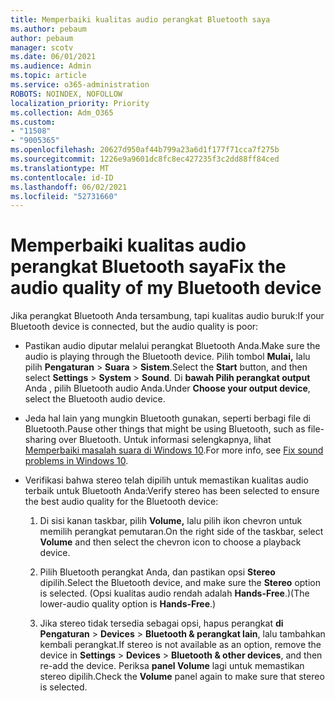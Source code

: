 ```yaml
---
title: Memperbaiki kualitas audio perangkat Bluetooth saya
ms.author: pebaum
author: pebaum
manager: scotv
ms.date: 06/01/2021
ms.audience: Admin
ms.topic: article
ms.service: o365-administration
ROBOTS: NOINDEX, NOFOLLOW
localization_priority: Priority
ms.collection: Adm_O365
ms.custom:
- "11508"
- "9005365"
ms.openlocfilehash: 20627d950af44b799a23a6d1f177f71cca7f275b
ms.sourcegitcommit: 1226e9a9601dc8fc8ec427235f3c2dd88ff84ced
ms.translationtype: MT
ms.contentlocale: id-ID
ms.lasthandoff: 06/02/2021
ms.locfileid: "52731660"
---
```

# <a name="fix-the-audio-quality-of-my-bluetooth-device"></a><span data-ttu-id="b6fad-102">Memperbaiki kualitas audio perangkat Bluetooth saya</span><span class="sxs-lookup"><span data-stu-id="b6fad-102">Fix the audio quality of my Bluetooth device</span></span>

<span data-ttu-id="b6fad-103">Jika perangkat Bluetooth Anda tersambung, tapi kualitas audio buruk:</span><span class="sxs-lookup"><span data-stu-id="b6fad-103">If your Bluetooth device is connected, but the audio quality is poor:</span></span>

- <span data-ttu-id="b6fad-104">Pastikan audio diputar melalui perangkat Bluetooth Anda.</span><span class="sxs-lookup"><span data-stu-id="b6fad-104">Make sure the audio is playing through the Bluetooth device.</span></span> <span data-ttu-id="b6fad-105">Pilih tombol **Mulai,** lalu pilih **Pengaturan**  >  **Suara**  >  **Sistem**.</span><span class="sxs-lookup"><span data-stu-id="b6fad-105">Select the **Start** button, and then select **Settings** > **System** > **Sound**.</span></span> <span data-ttu-id="b6fad-106">Di **bawah Pilih perangkat output** Anda , pilih Bluetooth audio Anda.</span><span class="sxs-lookup"><span data-stu-id="b6fad-106">Under **Choose your output device**, select the Bluetooth audio device.</span></span>

- <span data-ttu-id="b6fad-107">Jeda hal lain yang mungkin Bluetooth gunakan, seperti berbagi file di Bluetooth.</span><span class="sxs-lookup"><span data-stu-id="b6fad-107">Pause other things that might be using Bluetooth, such as file-sharing over Bluetooth.</span></span> <span data-ttu-id="b6fad-108">Untuk informasi selengkapnya, lihat [Memperbaiki masalah suara di Windows 10](https://support.microsoft.com/en-us/help/4026994).</span><span class="sxs-lookup"><span data-stu-id="b6fad-108">For more info, see [Fix sound problems in Windows 10](https://support.microsoft.com/en-us/help/4026994).</span></span>

- <span data-ttu-id="b6fad-109">Verifikasi bahwa stereo telah dipilih untuk memastikan kualitas audio terbaik untuk Bluetooth Anda:</span><span class="sxs-lookup"><span data-stu-id="b6fad-109">Verify stereo has been selected to ensure the best audio quality for the Bluetooth device:</span></span>
    1. <span data-ttu-id="b6fad-110">Di sisi kanan taskbar, pilih **Volume,** lalu pilih ikon chevron untuk memilih perangkat pemutaran.</span><span class="sxs-lookup"><span data-stu-id="b6fad-110">On the right side of the taskbar, select **Volume** and then select the chevron icon to choose a playback device.</span></span>

    1. <span data-ttu-id="b6fad-111">Pilih Bluetooth perangkat Anda, dan pastikan opsi **Stereo** dipilih.</span><span class="sxs-lookup"><span data-stu-id="b6fad-111">Select the Bluetooth device, and make sure the **Stereo** option is selected.</span></span> <span data-ttu-id="b6fad-112">(Opsi kualitas audio rendah adalah **Hands-Free**.)</span><span class="sxs-lookup"><span data-stu-id="b6fad-112">(The lower-audio quality option is **Hands-Free**.)</span></span>

    1. <span data-ttu-id="b6fad-113">Jika stereo tidak tersedia sebagai opsi, hapus perangkat **di Pengaturan**  >  **Devices**  >  **Bluetooth & perangkat lain**, lalu tambahkan kembali perangkat.</span><span class="sxs-lookup"><span data-stu-id="b6fad-113">If stereo is not available as an option, remove the device in **Settings** > **Devices** > **Bluetooth & other devices**, and then re-add the device.</span></span> <span data-ttu-id="b6fad-114">Periksa **panel Volume** lagi untuk memastikan stereo dipilih.</span><span class="sxs-lookup"><span data-stu-id="b6fad-114">Check the **Volume** panel again to make sure that stereo is selected.</span></span>

